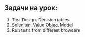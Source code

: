 ## Задачи на урок:

1. Test Design. Decision tables
2. Selenium. Value Object Model
3. Run tests from different browsers

